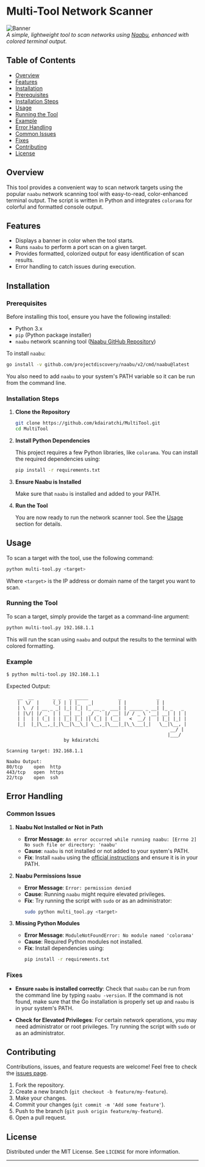 # Multi-Tool Network Scanner

![Banner](https://via.placeholder.com/728x90.png?text=Multi-Tool+Network+Scanner)  
*A simple, lightweight tool to scan networks using [Naabu](https://github.com/projectdiscovery/naabu), enhanced with colored terminal output.*

## Table of Contents

- [Overview](#overview)
- [Features](#features)
- [Installation](#installation)
- [Prerequisites](#prerequisites)
- [Installation Steps](#installation-steps)
- [Usage](#usage)
- [Running the Tool](#running-the-tool)
- [Example](#example)
- [Error Handling](#error-handling)
- [Common Issues](#common-issues)
- [Fixes](#fixes)
- [Contributing](#contributing)
- [License](#license)

## Overview

This tool provides a convenient way to scan network targets using the popular `naabu` network scanning tool with easy-to-read, color-enhanced terminal output. The script is written in Python and integrates `colorama` for colorful and formatted console output.

## Features

- Displays a banner in color when the tool starts.
- Runs `naabu` to perform a port scan on a given target.
- Provides formatted, colorized output for easy identification of scan results.
- Error handling to catch issues during execution.
  
## Installation

### Prerequisites

Before installing this tool, ensure you have the following installed:

- Python 3.x
- `pip` (Python package installer)
- `naabu` network scanning tool ([Naabu GitHub Repository](https://github.com/projectdiscovery/naabu))

To install `naabu`:
```bash
go install -v github.com/projectdiscovery/naabu/v2/cmd/naabu@latest
```
You also need to add `naabu` to your system's PATH variable so it can be run from the command line.

### Installation Steps

1. **Clone the Repository**

    ```bash
    git clone https://github.com/kdairatchi/MultiTool.git
    cd MultiTool
    ```

2. **Install Python Dependencies**

    This project requires a few Python libraries, like `colorama`. You can install the required dependencies using:

    ```bash
    pip install -r requirements.txt
    ```

3. **Ensure Naabu is Installed**

    Make sure that `naabu` is installed and added to your PATH.

4. **Run the Tool**

    You are now ready to run the network scanner tool. See the [Usage](#usage) section for details.

## Usage

To scan a target with the tool, use the following command:

```bash
python multi-tool.py <target>
```

Where `<target>` is the IP address or domain name of the target you want to scan.

### Running the Tool

To scan a target, simply provide the target as a command-line argument:

```bash
python multi-tool.py 192.168.1.1
```

This will run the scan using `naabu` and output the results to the terminal with colored formatting.

### Example

```bash
$ python multi-tool.py 192.168.1.1
```

Expected Output:

```plaintext
    __  __       _ _   _ _____           _             _         
    |  \/  |     (_) | | |_   _|         | |           | |        
    | \  / | __ _ _| |_| |_| |_ __ _  ___| | _____ _ __| |_ _   _ 
    | |\/| |/ _` | | __| __|  _/ _` |/ __| |/ / _ \ '__| __| | | |
    | |  | | (_| | | |_| |_| || (_| | (__|   <  __/ |  | |_| |_| |
    |_|  |_|\__,_|_|\__|\__\_| \__,_|\___|_|\_\___|_|   \__|\__, |
                                                            __/ |
                                                           |___/ 
                     by kdairatchi

Scanning target: 192.168.1.1

Naabu Output:
80/tcp    open  http
443/tcp   open  https
22/tcp    open  ssh
```

## Error Handling

### Common Issues

1. **Naabu Not Installed or Not in Path**  
   - **Error Message**: `An error occurred while running naabu: [Errno 2] No such file or directory: 'naabu'`
   - **Cause**: `naabu` is not installed or not added to your system's PATH.
   - **Fix**: Install `naabu` using the [official instructions](https://github.com/projectdiscovery/naabu#installation) and ensure it is in your PATH.

2. **Naabu Permissions Issue**  
   - **Error Message**: `Error: permission denied`
   - **Cause**: Running `naabu` might require elevated privileges.
   - **Fix**: Try running the script with `sudo` or as an administrator:
     ```bash
     sudo python multi_tool.py <target>
     ```

3. **Missing Python Modules**  
   - **Error Message**: `ModuleNotFoundError: No module named 'colorama'`
   - **Cause**: Required Python modules not installed.
   - **Fix**: Install dependencies using:
     ```bash
     pip install -r requirements.txt
     ```

### Fixes

- **Ensure `naabu` is installed correctly**: Check that `naabu` can be run from the command line by typing `naabu -version`. If the command is not found, make sure that the Go installation is properly set up and `naabu` is in your system's PATH.
  
- **Check for Elevated Privileges**: For certain network operations, you may need administrator or root privileges. Try running the script with `sudo` or as an administrator.

## Contributing

Contributions, issues, and feature requests are welcome! Feel free to check the [issues page](https://github.com/yourusername/multi-tool-network-scanner/issues).

1. Fork the repository.
2. Create a new branch (`git checkout -b feature/my-feature`).
3. Make your changes.
4. Commit your changes (`git commit -m 'Add some feature'`).
5. Push to the branch (`git push origin feature/my-feature`).
6. Open a pull request.

## License

Distributed under the MIT License. See `LICENSE` for more information.

---

